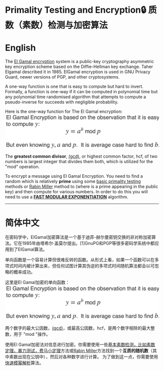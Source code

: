 # Primality Testing and Encryption🔒 质数（素数）检测与加密算法
English
====
The [El Gamal encryption](https://en.wikipedia.org/wiki/ElGamal_encryption) system is a public-key cryptography asymmetric key encryption scheme based on the Diffie-Hellman key exchange. Taher Elgamal described it in 1985. ElGamal encryption is used in GNU Privacy Guard, newer versions of PGP, and other cryptosystems. 

A one-way function is one that is easy to compute but hard to invert. Formally, a function is one-way if it can be computed in polynomial time but any polynomial time randomised algorithm that attempts to compute a pseudo-inverse for succeeds with negligible probability.

Here is the one-way function for The El Gamal encryption:
![image](EL.png)

The **greatest common divisor**, [(gcd)](gcd.py), or highest common factor, hcf, of two numbers is largest integer that divides them both, which is utilized for the "mod" operation.

To encrypt a message using El Gamal Encryption. You need to find a random which is relatively **prime** using some [basic primality testing](prime_check.py) methods or [Rabin Miller](Rabin_Miller.py) method to (where is a prime appearing in the public key) and then compute for various numbers. 
In order to do this you will need to use a [**FAST MODULAR EXPONENTIATION**](fast_modular.py) algorithm.

----------------
简体中文
====
在密码学中，ElGamal加密算法是一个基于迪菲-赫尔曼密钥交换的非对称加密算法。它在1985年由塔希尔·盖莫尔提出。[1]GnuPG和PGP等很多密码学系统中都应用到了ElGamal算法。

单向函数是一个容易计算但很难反转的函数。从形式上看，如果一个函数可以在多项式时间内被计算出来，但任何试图计算其伪逆的多项式时间随机算法都会以可忽略的概率成功。

这里是El Gamal加密的单向函数：
![image](EL.png)

两个数字的最大公因数，[(gcd)](gcd.py)，或最高公因数，hcf，是两个数字相除的最大整数，用于 "mod "操作。

使用El Gamal加密法对信息进行加密。你需要使用一些[基本素数检测，比如素数定理，暴力测试，费马小定理](prime_check.py)方法或[Rabin Miller](Rabin_Miller.py)方法找到一个**互质的随机数**（其中素数出现在公钥中），然后对各种数字进行计算。
为了做到这一点，你需要使用[快速模幂解析](fast_modular.py)算法。
